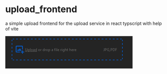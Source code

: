 # upload_frontend
a simple upload frontend for the upload service in react typscript with help of vite

![Preview of the Widget](preview.png "Preview of the Widget")